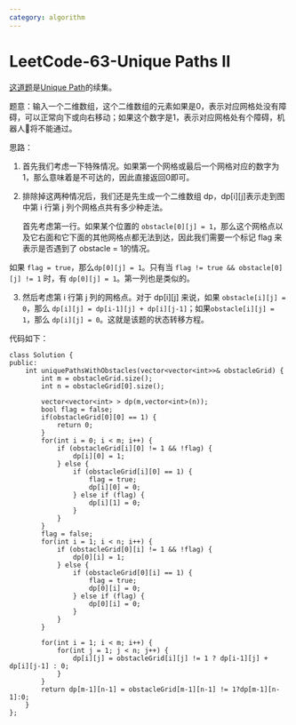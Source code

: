 ```yaml
---
category: algorithm
---
```

# LeetCode-63-Unique Paths Ⅱ
[这道题](https://leetcode.com/problems/unique-paths-ii/description/)是[Unique Path](http://www.tamarous.com/2018/01/09/unique-paths/)的续集。

题意：输入一个二维数组，这个二维数组的元素如果是0，表示对应网格处没有障碍，可以正常向下或向右移动；如果这个数字是1，表示对应网格处有个障碍，机器人🤖将不能通过。

思路：

1. 首先我们考虑一下特殊情况。如果第一个网格或最后一个网格对应的数字为1，那么意味着是不可达的，因此直接返回0即可。

2. 排除掉这两种情况后，我们还是先生成一个二维数组 dp，dp[i][j]表示走到图中第 i 行第 j 列个网格点共有多少种走法。

    首先考虑第一行。如果某个位置的 `obstacle[0][j] = 1`，那么这个网格点以及它右面和它下面的其他网格点都无法到达，因此我们需要一个标记 flag 来表示是否遇到了 obstacle = 1的情况。

如果 `flag = true`，那么`dp[0][j] = 1`。只有当 `flag != true && obstacle[0][j] != 1` 时，有 `dp[0][j] = 1`。第一列也是类似的。

3. 然后考虑第 i 行第 j 列的网格点。对于 dp[i][j] 来说，如果 `obstacle[i][j] = 0`，那么 `dp[i][j] = dp[i-1][j] + dp[i][j-1]`；如果`obstacle[i][j] = 1`，那么 `dp[i][j] = 0`。这就是该题的状态转移方程。

代码如下：

```
class Solution {
public:
    int uniquePathsWithObstacles(vector<vector<int>>& obstacleGrid) {
        int m = obstacleGrid.size();
        int n = obstacleGrid[0].size();
        
        vector<vector<int> > dp(m,vector<int>(n));
        bool flag = false;
        if(obstacleGrid[0][0] == 1) {
            return 0;
        }
        for(int i = 0; i < m; i++) {
            if (obstacleGrid[i][0] != 1 && !flag) {
                dp[i][0] = 1;
            } else {
                if (obstacleGrid[i][0] == 1) {
                    flag = true;
                    dp[i][0] = 0;
                } else if (flag) {
                    dp[i][1] = 0;
                }
            }
        }
        flag = false;
        for(int i = 1; i < n; i++) {
            if (obstacleGrid[0][i] != 1 && !flag) {
                dp[0][i] = 1;
            } else {
                if (obstacleGrid[0][i] == 1) {
                    flag = true;
                    dp[0][i] = 0;
                } else if (flag) {
                    dp[0][i] = 0;
                }
            }
        }
        
        for(int i = 1; i < m; i++) {
            for(int j = 1; j < n; j++) {
                dp[i][j] = obstacleGrid[i][j] != 1 ? dp[i-1][j] + dp[i][j-1] : 0;
            }
        }
        return dp[m-1][n-1] = obstacleGrid[m-1][n-1] != 1?dp[m-1][n-1]:0;
    }
};
```






